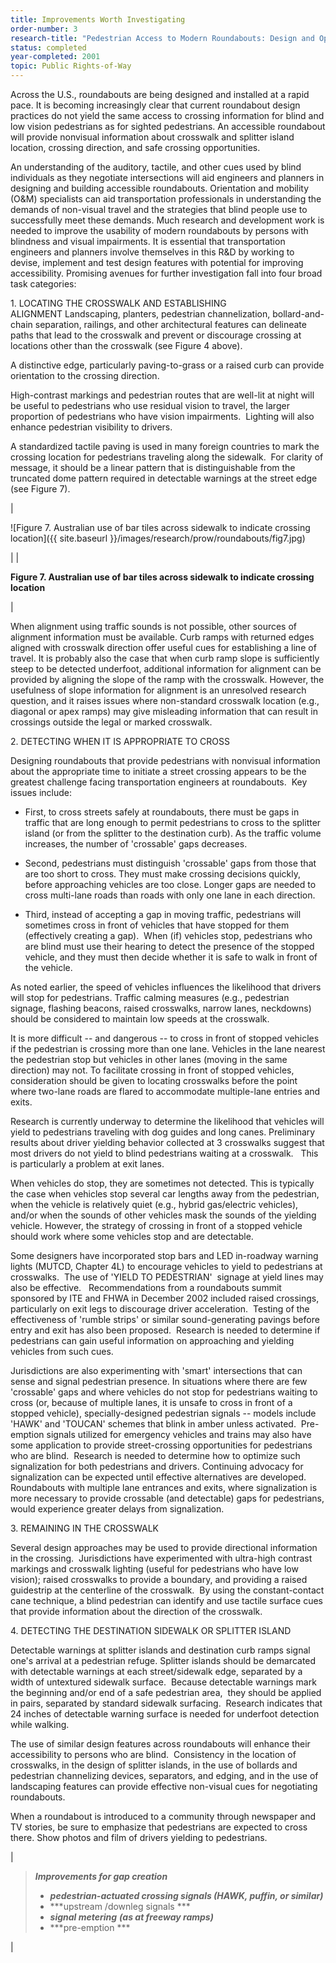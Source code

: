```yaml
---
title: Improvements Worth Investigating
order-number: 3
research-title: "Pedestrian Access to Modern Roundabouts: Design and Operational Issues for Pedestrians who are Blind"
status: completed
year-completed: 2001
topic: Public Rights-of-Way
---
```



Across the U.S., roundabouts are being designed and installed at a rapid pace. It is becoming increasingly clear that current roundabout design practices do not yield the same access to crossing information for blind and low vision pedestrians as for sighted pedestrians. An accessible roundabout will provide nonvisual information about crosswalk and splitter island location, crossing direction, and safe crossing opportunities.

An understanding of the auditory, tactile, and other cues used by blind individuals as they negotiate intersections will aid engineers and planners in designing and building accessible roundabouts. Orientation and mobility (O&M) specialists can aid transportation professionals in understanding the demands of non-visual travel and the strategies that blind people use to successfully meet these demands. Much research and development work is needed to improve the usability of modern roundabouts by persons with blindness and visual impairments. It is essential that transportation engineers and planners involve themselves in this R&D by working to devise, implement and test design features with potential for improving accessibility. Promising avenues for further investigation fall into four broad task categories:

1\. LOCATING THE CROSSWALK AND ESTABLISHING ALIGNMENT Landscaping, planters, pedestrian channelization, bollard-and-chain separation, railings, and other architectural features can delineate paths that lead to the crosswalk and prevent or discourage crossing at locations other than the crosswalk (see Figure 4 above). 

A distinctive edge, particularly paving-to-grass or a raised curb can provide orientation to the crossing direction. 

High-contrast markings and pedestrian routes that are well-lit at night will be useful to pedestrians who use residual vision to travel, the larger proportion of pedestrians who have vision impairments.  Lighting will also enhance pedestrian visibility to drivers.

A standardized tactile paving is used in many foreign countries to mark the crossing location for pedestrians traveling along the sidewalk.  For clarity of message, it should be a linear pattern that is distinguishable from the truncated dome pattern required in detectable warnings at the street edge (see Figure 7). 

|

![Figure 7. Australian use of bar tiles across sidewalk to indicate crossing location]({{ site.baseurl }}/images/research/prow/roundabouts/fig7.jpg)

 |
|

**Figure 7. Australian use of bar tiles across sidewalk to indicate crossing location**

 |

When alignment using traffic sounds is not possible, other sources of alignment information must be available. Curb ramps with returned edges aligned with crosswalk direction offer useful cues for establishing a line of travel. It is probably also the case that when curb ramp slope is sufficiently steep to be detected underfoot, additional information for alignment can be provided by aligning the slope of the ramp with the crosswalk. However, the usefulness of slope information for alignment is an unresolved research question, and it raises issues where non-standard crosswalk location (e.g., diagonal or apex ramps) may give misleading information that can result in crossings outside the legal or marked crosswalk.

2\. DETECTING WHEN IT IS APPROPRIATE TO CROSS

Designing roundabouts that provide pedestrians with nonvisual information about the appropriate time to initiate a street crossing appears to be the greatest challenge facing transportation engineers at roundabouts.  Key issues include:

-   First, to cross streets safely at roundabouts, there must be gaps in traffic that are long enough to permit pedestrians to cross to the splitter island (or from the splitter to the destination curb). As the traffic volume increases, the number of 'crossable' gaps decreases.

-   Second, pedestrians must distinguish 'crossable' gaps from those that are too short to cross. They must make crossing decisions quickly, before approaching vehicles are too close. Longer gaps are needed to cross multi-lane roads than roads with only one lane in each direction.

-   Third, instead of accepting a gap in moving traffic, pedestrians will sometimes cross in front of vehicles that have stopped for them (effectively creating a gap).  When (if) vehicles stop, pedestrians who are blind must use their hearing to detect the presence of the stopped vehicle, and they must then decide whether it is safe to walk in front of the vehicle.

As noted earlier, the speed of vehicles influences the likelihood that drivers will stop for pedestrians. Traffic calming measures (e.g., pedestrian signage, flashing beacons, raised crosswalks, narrow lanes, neckdowns) should be considered to maintain low speeds at the crosswalk.

It is more difficult -- and dangerous -- to cross in front of stopped vehicles if the pedestrian is crossing more than one lane. Vehicles in the lane nearest the pedestrian stop but vehicles in other lanes (moving in the same direction) may not. To facilitate crossing in front of stopped vehicles, consideration should be given to locating crosswalks before the point where two-lane roads are flared to accommodate multiple-lane entries and exits.

Research is currently underway to determine the likelihood that vehicles will yield to pedestrians traveling with dog guides and long canes. Preliminary results about driver yielding behavior collected at 3 crosswalks suggest that most drivers do not yield to blind pedestrians waiting at a crosswalk.   This is particularly a problem at exit lanes. 

When vehicles do stop, they are sometimes not detected. This is typically the case when vehicles stop several car lengths away from the pedestrian, when the vehicle is relatively quiet (e.g., hybrid gas/electric vehicles), and/or when the sounds of other vehicles mask the sounds of the yielding vehicle. However, the strategy of crossing in front of a stopped vehicle should work where some vehicles stop and are detectable.

Some designers have incorporated stop bars and LED in-roadway warning lights (MUTCD, Chapter 4L) to encourage vehicles to yield to pedestrians at crosswalks.  The use of 'YIELD TO PEDESTRIAN'  signage at yield lines may also be effective.   Recommendations from a roundabouts summit sponsored by ITE and FHWA in December 2002 included raised crossings, particularly on exit legs to discourage driver acceleration.  Testing of the effectiveness of 'rumble strips' or similar sound-generating pavings before entry and exit has also been proposed.  Research is needed to determine if pedestrians can gain useful information on approaching and yielding vehicles from such cues.                   

Jurisdictions are also experimenting with 'smart' intersections that can sense and signal pedestrian presence. In situations where there are few 'crossable' gaps and where vehicles do not stop for pedestrians waiting to cross (or, because of multiple lanes, it is unsafe to cross in front of a stopped vehicle), specially-designed pedestrian signals -- models include 'HAWK' and 'TOUCAN' schemes that blink in amber unless activated.  Pre-emption signals utilized for emergency vehicles and trains may also have some application to provide street-crossing opportunities for pedestrians who are blind.  Research is needed to determine how to optimize such signalization for both pedestrians and drivers. Continuing advocacy for signalization can be expected until effective alternatives are developed.  Roundabouts with multiple lane entrances and exits, where signalization is more necessary to provide crossable (and detectable) gaps for pedestrians, would experience greater delays from signalization.

3\. REMAINING IN THE CROSSWALK

Several design approaches may be used to provide directional information in the crossing.  Jurisdictions have experimented with ultra-high contrast markings and crosswalk lighting (useful for pedestrians who have low vision); raised crosswalks to provide a boundary, and providing a raised guidestrip at the centerline of the crosswalk.  By using the constant-contact cane technique, a blind pedestrian can identify and use tactile surface cues that provide information about the direction of the crosswalk. 

4\. DETECTING THE DESTINATION SIDEWALK OR SPLITTER ISLAND

Detectable warnings at splitter islands and destination curb ramps signal one's arrival at a pedestrian refuge. Splitter islands should be demarcated with detectable warnings at each street/sidewalk edge, separated by a width of untextured sidewalk surface.  Because detectable warnings mark the beginning and/or end of a safe pedestrian area,  they should be applied in pairs, separated by standard sidewalk surfacing.  Research indicates that 24 inches of detectable warning surface is needed for underfoot detection while walking. 

The use of similar design features across roundabouts will enhance their accessibility to persons who are blind.  Consistency in the location of crosswalks, in the design of splitter islands, in the use of bollards and pedestrian channelizing devices, separators, and edging, and in the use of landscaping features can provide effective non-visual cues for negotiating roundabouts.

When a roundabout is introduced to a community through newspaper and TV stories, be sure to emphasize that pedestrians are expected to cross there. Show photos and film of drivers yielding to pedestrians.

|

> ***Improvements for gap creation***
>
> -   ***pedestrian-actuated crossing signals (HAWK, puffin, or similar)***
> -   ***upstream /downleg signals ***
> -   ***signal metering** **(as at freeway ramps)***
> -   ***pre-emption ***

 |